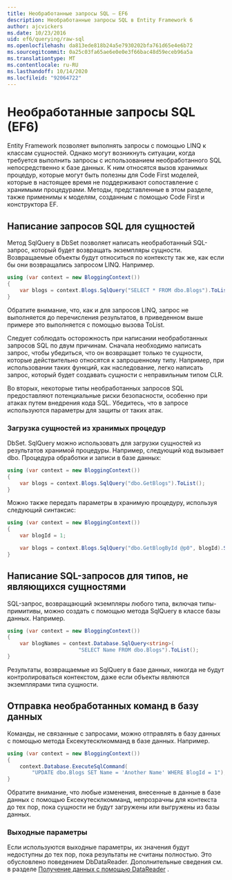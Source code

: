 ```yaml
---
title: Необработанные запросы SQL — EF6
description: Необработанные запросы SQL в Entity Framework 6
author: ajcvickers
ms.date: 10/23/2016
uid: ef6/querying/raw-sql
ms.openlocfilehash: da813ede818b24a5e7930202bfa761d65e4e6b72
ms.sourcegitcommit: 0a25c03fa65ae6e0e0e3f66bac48d59eceb96a5a
ms.translationtype: MT
ms.contentlocale: ru-RU
ms.lasthandoff: 10/14/2020
ms.locfileid: "92064722"
---
```

# <a name="raw-sql-queries-ef6"></a>Необработанные запросы SQL (EF6)

Entity Framework позволяет выполнять запросы с помощью LINQ к классам сущностей. Однако могут возникнуть ситуации, когда требуется выполнить запросы с использованием необработанного SQL непосредственно к базе данных. К ним относятся вызов хранимых процедур, которые могут быть полезны для Code First моделей, которые в настоящее время не поддерживают сопоставление с хранимыми процедурами. Методы, представленные в этом разделе, также применимы к моделям, созданным с помощью Code First и конструктора EF.  

## <a name="writing-sql-queries-for-entities"></a>Написание запросов SQL для сущностей  

Метод SqlQuery в DbSet позволяет написать необработанный SQL-запрос, который будет возвращать экземпляры сущности. Возвращаемые объекты будут относиться по контексту так же, как если бы они возвращались запросом LINQ. Например.  

``` csharp  
using (var context = new BloggingContext())
{
    var blogs = context.Blogs.SqlQuery("SELECT * FROM dbo.Blogs").ToList();
}
```  

Обратите внимание, что, как и для запросов LINQ, запрос не выполняется до перечисления результатов, в приведенном выше примере это выполняется с помощью вызова ToList.  

Следует соблюдать осторожность при написании необработанных запросов SQL по двум причинам. Сначала необходимо написать запрос, чтобы убедиться, что он возвращает только те сущности, которые действительно относятся к запрошенному типу. Например, при использовании таких функций, как наследование, легко написать запрос, который будет создавать сущности с неправильным типом CLR.  

Во вторых, некоторые типы необработанных запросов SQL предоставляют потенциальные риски безопасности, особенно при атаках путем внедрения кода SQL. Убедитесь, что в запросе используются параметры для защиты от таких атак.  

### <a name="loading-entities-from-stored-procedures"></a>Загрузка сущностей из хранимых процедур  

DbSet. SqlQuery можно использовать для загрузки сущностей из результатов хранимой процедуры. Например, следующий код вызывает dbo. Процедура обработки и записи в базе данных:  

``` csharp
using (var context = new BloggingContext())
{
    var blogs = context.Blogs.SqlQuery("dbo.GetBlogs").ToList();
}
```  

Можно также передать параметры в хранимую процедуру, используя следующий синтаксис:  

``` csharp
using (var context = new BloggingContext())
{
    var blogId = 1;

    var blogs = context.Blogs.SqlQuery("dbo.GetBlogById @p0", blogId).Single();
}
```  

## <a name="writing-sql-queries-for-non-entity-types"></a>Написание SQL-запросов для типов, не являющихся сущностями  

SQL-запрос, возвращающий экземпляры любого типа, включая типы-примитивы, можно создать с помощью метода SqlQuery в классе базы данных. Например.  

``` csharp
using (var context = new BloggingContext())
{
    var blogNames = context.Database.SqlQuery<string>(
                       "SELECT Name FROM dbo.Blogs").ToList();
}
```  

Результаты, возвращаемые из SqlQuery в базе данных, никогда не будут контролироваться контекстом, даже если объекты являются экземплярами типа сущности.  

## <a name="sending-raw-commands-to-the-database"></a>Отправка необработанных команд в базу данных  

Команды, не связанные с запросами, можно отправлять в базу данных с помощью метода Ексекутесклкомманд в базе данных. Например.  

``` csharp
using (var context = new BloggingContext())
{
    context.Database.ExecuteSqlCommand(
        "UPDATE dbo.Blogs SET Name = 'Another Name' WHERE BlogId = 1");
}
```  

Обратите внимание, что любые изменения, внесенные в данные в базе данных с помощью Ексекутесклкомманд, непрозрачны для контекста до тех пор, пока сущности не будут загружены или выгружены из базы данных.  

### <a name="output-parameters"></a>Выходные параметры  

Если используются выходные параметры, их значения будут недоступны до тех пор, пока результаты не считаны полностью. Это обусловлено поведением DbDataReader. Дополнительные сведения см. в разделе [Получение данных с помощью DataReader](https://go.microsoft.com/fwlink/?LinkID=398589) .  
